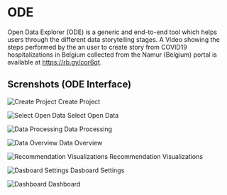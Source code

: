 # ODE
Open Data Explorer (ODE) is a generic and end-to-end tool which helps users through the different data storytelling stages. A Video showing the steps performed by the an user to create story from COVID19 hospitalizations in Belgium collected from the Namur (Belgium) portal  is available at https://rb.gy/cor6qt.

## Screnshots (ODE Interface)
![Create Project](1_Create_Project.png)
Create Project

![Select Open Data](2_Select_Open_Data.png)
Select Open Data

![Data Processing](2_1_Data_Processing.png)
Data Processing

![Data Overview](2_2_Data_Overview.png)
Data Overview

![Recommendation Visualizations](3_Recommendation_Visualizations.png)
Recommendation Visualizations

![Dasboard Settings](4_Dasboard_Settings.png)
Dasboard Settings

![Dashboard](5_Dashboard.png)
Dashboard
